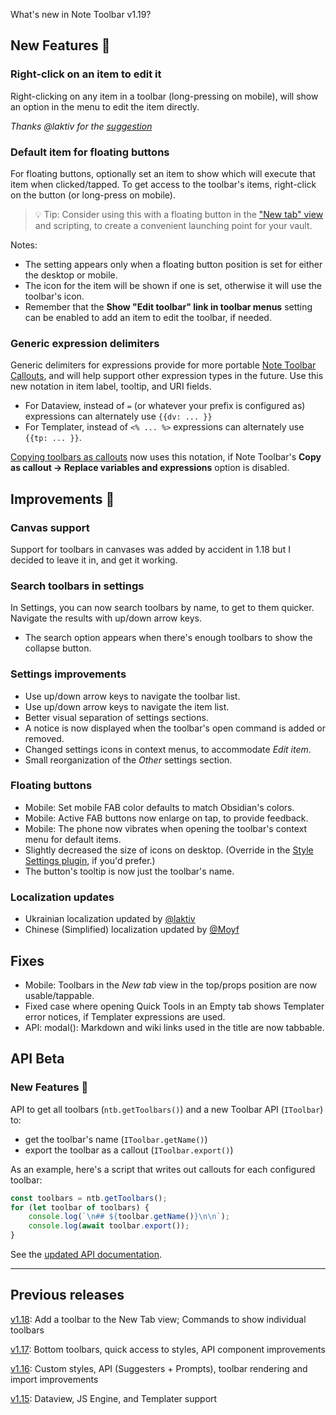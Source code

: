 What's new in Note Toolbar v1.19?

## New Features 🎉

### Right-click on an item to edit it

Right-clicking on any item in a toolbar (long-pressing on mobile), will show an option in the menu to edit the item directly.

_Thanks @laktiv for the [suggestion](https://github.com/chrisgurney/obsidian-note-toolbar/discussions/214#discussioncomment-11955006)_

### Default item for floating buttons

For floating buttons, optionally set an item to show which will execute that item when clicked/tapped. To get access to the toolbar's items, right-click on the button (or long-press on mobile).

> 💡 Tip: Consider using this with a floating button in the ["New tab" view](https://github.com/chrisgurney/obsidian-note-toolbar/wiki/Defining-where-to-show-toolbars#show-a-toolbar-in-the-new-tab-view) and scripting, to create a convenient launching point for your vault.

Notes:

- The setting appears only when a floating button position is set for either the desktop or mobile.
- The icon for the item will be shown if one is set, otherwise it will use the toolbar's icon.
- Remember that the **Show "Edit toolbar" link in toolbar menus** setting can be enabled to add an item to edit the toolbar, if needed.

### Generic expression delimiters

Generic delimiters for expressions provide for more portable [Note Toolbar Callouts](https://github.com/chrisgurney/obsidian-note-toolbar/wiki/Note-Toolbar-Callouts), and will help support other expression types in the future. Use this new notation in item label, tooltip, and URI fields.

- For Dataview, instead of `=` (or whatever your prefix is configured as) expressions can alternately use `{{dv: ... }}`
- For Templater, instead of `<% ... %>` expressions can alternately use `{{tp: ... }}`.

[Copying toolbars as callouts](https://github.com/chrisgurney/obsidian-note-toolbar/wiki/Creating-callouts-from-toolbars) now uses this notation, if Note Toolbar's **Copy as callout → Replace variables and expressions** option is disabled.

## Improvements 🚀

### Canvas support

Support for toolbars in canvases was added by accident in 1.18 but I decided to leave it in, and get it working.

### Search toolbars in settings

In Settings, you can now search toolbars by name, to get to them quicker. Navigate the results with up/down arrow keys.

- The search option appears when there's enough toolbars to show the collapse button.

### Settings improvements

- Use up/down arrow keys to navigate the toolbar list.
- Use up/down arrow keys to navigate the item list.
- Better visual separation of settings sections.
- A notice is now displayed when the toolbar's open command is added or removed.
- Changed settings icons in context menus, to accommodate _Edit item_.
- Small reorganization of the _Other_ settings section.

### Floating buttons

- Mobile: Set mobile FAB color defaults to match Obsidian's colors.
- Mobile: Active FAB buttons now enlarge on tap, to provide feedback.
- Mobile: The phone now vibrates when opening the toolbar's context menu for default items.
- Slightly decreased the size of icons on desktop. (Override in the [Style Settings plugin](https://github.com/chrisgurney/obsidian-note-toolbar/wiki/Style-Settings-plugin-support), if you'd prefer.)
- The button's tooltip is now just the toolbar's name.

### Localization updates

- Ukrainian localization updated by [@laktiv](https://github.com/laktiv)
- Chinese (Simplified) localization updated by [@Moyf](https://github.com/Moyf)

## Fixes

- Mobile: Toolbars in the _New tab_ view in the top/props position are now usable/tappable.
- Fixed case where opening Quick Tools in an Empty tab shows Templater error notices, if Templater expressions are used.
- API: modal(): Markdown and wiki links used in the title are now tabbable.

## API Beta

### New Features 🎉

API to get all toolbars (`ntb.getToolbars()`) and a new Toolbar API (`IToolbar`) to:

- get the toolbar's name (`IToolbar.getName()`)
- export the toolbar as a callout (`IToolbar.export()`)

As an example, here's a script that writes out callouts for each configured toolbar:

```js
const toolbars = ntb.getToolbars();
for (let toolbar of toolbars) {
    console.log(`\n## ${toolbar.getName()}\n\n`);
    console.log(await toolbar.export());
}
```

See the [updated API documentation](https://github.com/chrisgurney/obsidian-note-toolbar/wiki/Note-Toolbar-API).

---

## Previous releases

[v1.18](https://github.com/chrisgurney/obsidian-note-toolbar/releases/tag/1.18.1): Add a toolbar to the New Tab view; Commands to show individual toolbars

[v1.17](https://github.com/chrisgurney/obsidian-note-toolbar/releases/tag/1.17.0): Bottom toolbars, quick access to styles, API component improvements

[v1.16](https://github.com/chrisgurney/obsidian-note-toolbar/releases/tag/1.16.0): Custom styles, API (Suggesters + Prompts), toolbar rendering and import improvements

[v1.15](https://github.com/chrisgurney/obsidian-note-toolbar/releases/tag/1.15.0): Dataview, JS Engine, and Templater support